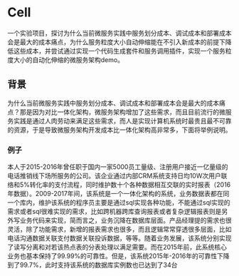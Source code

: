 # Cell
一个实验项目，探讨为什么当前微服务实践中服务划分成本、调试成本和部署成本会是最大的成本痛点，为什么服务粒度大小自动伸缩能在不引入新成本的前提下降低这些成本，并尝试通过实现一个代码生成套件和服务调用插件，实现一个服务粒度大小的自动化伸缩的微服务架构demo。
## 背景
为什么当前微服务实践中服务划分成本、调试成本和部署成本会是最大的成本痛点？那是因为对比一体化架构，微服务架构增加了这些需求，而且目前流行的微服务实践是通过人肉劳动来满足这些需求，而人是实现计算机系统时最贵且最不可靠的资源，于是导致微服务架构开发成本比一体化架构高非常多，下面将举例说明。
### 例子
本人于2015-2016年曾任职于国内一家5000员工量级、注册用户接近一亿量级的电话推销线下场所服务的公司。该企业通过内部CRM系统支持日均10W次用户联络和5%转化率的支付流程，同时维护数十个各种数据相互交联的实时报表（2016年数据）。2009-2017年间，该系统是一个一体化架构的系统，业务数据表都在同一个库内，维护该系统的程序员主要是通过sql实现各种功能，不能通过sql实现的需求或者sql很难实现的需求，比如跨机器跨库查询报表或者复杂逻辑报表则是另外写业务代码来实现，简而言之，业务沉降在数据库层面。产品经理提的需求也很灵活，除了功能需求，新增的报表需求也很多，而且逻辑常常穿透很多层面，比如电话沟通数据关联支付数据关联投诉数据，等等。随着业务发展，该系统分别实现了读写分离和对若该热点表的分表处理以满足需要。而在2015年前，此系统核心业务也基本保持了99.99%的可靠性。但是，该系统2015年-2016年的可靠性下降到了99.7%，此时支持该系统的数据库实例数也已达到了34台
